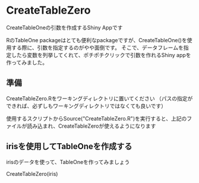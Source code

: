 # CreateTableZero
CreateTableOneの引数を作成するShiny Appです

RのTableOne packageはとても便利なpackageですが、CreateTableOne()を使用する際に、引数を指定するのがやや面倒です。
そこで、データフレームを指定したら変数を列挙してくれて、ポチポチクリックで引数を作れるShiny appを作ってみました。

## 準備
CreateTableZero.Rをワーキングディレクトリに置いてください
（パスの指定ができれば、必ずしもワーキングディレクトリではなくても良いです）

使用するスクリプトからSource("CreateTableZero.R")を実行すると、上記のファイルが読み込まれ、CreateTableZeroが使えるようになります

## irisを使用してTableOneを作成する
irisのデータを使って、TableOneを作ってみましょう

CreateTableZero(iris)

